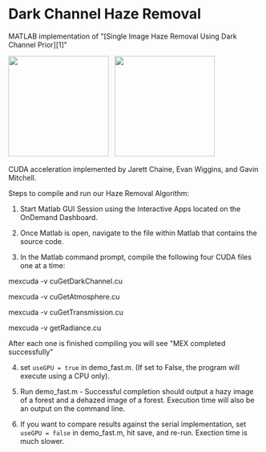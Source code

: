 Dark Channel Haze Removal
=========================

MATLAB implementation of "[Single Image Haze Removal Using Dark Channel Prior][1]"


<img src="https://raw.githubusercontent.com/sjtrny/Dark-Channel-Haze-Removal/master/forest.jpg" width="200px"/>
&nbsp;
<img src="https://raw.githubusercontent.com/sjtrny/Dark-Channel-Haze-Removal/master/forest_recovered.jpg" width="200px"/>


CUDA acceleration implemented by Jarett Chaine, Evan Wiggins, and Gavin Mitchell.

Steps to compile and run our Haze Removal Algorithm:

1. Start Matlab GUI Session using the Interactive Apps located on the OnDemand Dashboard.

2. Once Matlab is open, navigate to the file within Matlab that contains the source code.

3. In the Matlab command prompt, compile the following four CUDA files one at a time:


mexcuda -v cuGetDarkChannel.cu

mexcuda -v cuGetAtmosphere.cu

mexcuda -v cuGetTransmission.cu

mexcuda -v getRadiance.cu

After each one is finished compiling you will see "MEX completed successfully"

4. set `useGPU = true` in demo_fast.m. (If set to False, the program will execute using a CPU only).

5. Run demo_fast.m - Successful completion should output a hazy image of a forest and a dehazed image of a forest. Execution time will also be an output on the command line.

6. If you want to compare results against the serial implementation, set `useGPU = false` in demo_fast.m, hit save, and re-run. Exection time is much slower.


